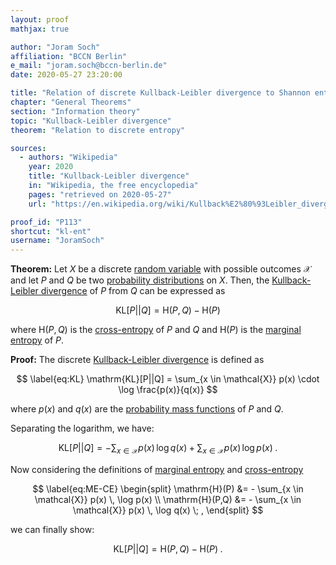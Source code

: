 ```yaml
---
layout: proof
mathjax: true

author: "Joram Soch"
affiliation: "BCCN Berlin"
e_mail: "joram.soch@bccn-berlin.de"
date: 2020-05-27 23:20:00

title: "Relation of discrete Kullback-Leibler divergence to Shannon entropy"
chapter: "General Theorems"
section: "Information theory"
topic: "Kullback-Leibler divergence"
theorem: "Relation to discrete entropy"

sources:
  - authors: "Wikipedia"
    year: 2020
    title: "Kullback-Leibler divergence"
    in: "Wikipedia, the free encyclopedia"
    pages: "retrieved on 2020-05-27"
    url: "https://en.wikipedia.org/wiki/Kullback%E2%80%93Leibler_divergence#Motivation"

proof_id: "P113"
shortcut: "kl-ent"
username: "JoramSoch"
---
```



**Theorem:** Let $X$ be a discrete [random variable](/D/rvar) with possible outcomes $\mathcal{X}$ and let $P$ and $Q$ be two [probability distributions](/D/dist) on $X$. Then, the [Kullback-Leibler divergence](/D/kl) of $P$ from $Q$ can be expressed as

$$ \label{eq:kl-ent}
\mathrm{KL}[P||Q] = \mathrm{H}(P,Q) - \mathrm{H}(P)
$$

where $\mathrm{H}(P,Q)$ is the [cross-entropy](/D/ent-cross) of $P$ and $Q$ and $\mathrm{H}(P)$ is the [marginal entropy](/D/ent) of $P$.


**Proof:** The discrete [Kullback-Leibler divergence](/D/kl) is defined as

$$ \label{eq:KL}
\mathrm{KL}[P||Q] = \sum_{x \in \mathcal{X}} p(x) \cdot \log \frac{p(x)}{q(x)}
$$

where $p(x)$ and $q(x)$ are the [probability mass functions](/D/pmf) of $P$ and $Q$.

Separating the logarithm, we have:

$$ \label{eq:KL-dev}
\mathrm{KL}[P||Q] = - \sum_{x \in \mathcal{X}} p(x) \, \log q(x) + \sum_{x \in \mathcal{X}} p(x) \, \log p(x) \; .
$$

Now considering the definitions of [marginal entropy](/D/ent) and [cross-entropy](/D/ent-cross)

$$ \label{eq:ME-CE}
\begin{split}
\mathrm{H}(P) &= - \sum_{x \in \mathcal{X}} p(x) \, \log p(x) \\
\mathrm{H}(P,Q) &= - \sum_{x \in \mathcal{X}} p(x) \, \log q(x) \; ,
\end{split}
$$

we can finally show:

$$ \label{eq:KL-qed}
\mathrm{KL}[P||Q] = \mathrm{H}(P,Q) - \mathrm{H}(P) \; .
$$